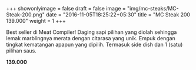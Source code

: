 +++
showonlyimage = false
draft = false
image = "img/mc-steaks/MC-Steak-200.png"
date = "2016-11-05T18:25:22+05:30"
title = "MC Steak 200 139.000"
weight = 1
+++

Best seller di Meat Compiler! Daging sapi pilihan yang diolah sehingga lemak marblingnya merata dengan citarasa yang unik. Empuk dengan tingkat kematangan apapun yang dipilih. Termasuk side dish dan 1 (satu) pilihan saus.

**139.000**
